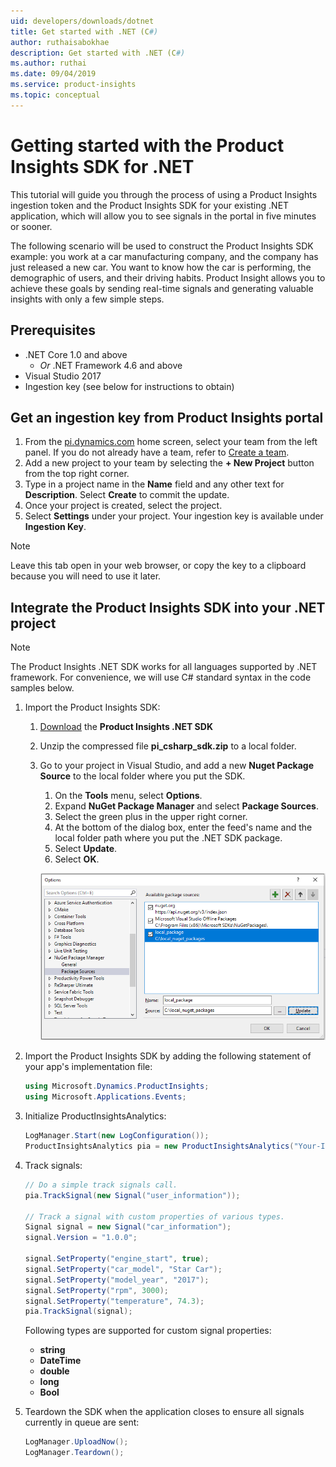 ```yaml
---
uid: developers/downloads/dotnet
title: Get started with .NET (C#)
author: ruthaisabokhae
description: Get started with .NET (C#)
ms.author: ruthai
ms.date: 09/04/2019
ms.service: product-insights
ms.topic: conceptual
---
```

# Getting started with the Product Insights SDK for .NET

This tutorial will guide you through the process of using a Product Insights ingestion token and the Product Insights SDK for your existing .NET application, which will allow you to see signals in the portal in five minutes or sooner.

The following scenario will be used to construct the Product Insights SDK example: you work at a car manufacturing company, and the company has just released a new car. You want to know how the car is performing, the demographic of users, and their driving habits. Product Insight allows you to achieve these goals by sending real-time signals and generating valuable insights with only a few simple steps.


## Prerequisites
* .NET Core 1.0 and above
    * *Or* .NET Framework 4.6 and above
* Visual Studio 2017
* Ingestion key (see below for instructions to obtain)

## Get an ingestion key from Product Insights portal
1. From the [pi.dynamics.com](http://pi.dynamics.com) home screen, select your team from the left panel. If you do not already have a team, refer to [Create a team](xref:developers/quick-starts/create-a-team).
2. Add a new project to your team by selecting the **+ New Project** button from the top right corner.
3. Type in a project name in the **Name** field and any other text for **Description**. Select **Create** to commit the update.
4. Once your project is created, select the project.
5. Select **Settings** under your project. Your ingestion key is available under **Ingestion Key**.

> [!NOTE]
> Leave this tab open in your web browser, or copy the key to a clipboard because you will need to use it later.

## Integrate the Product Insights SDK into your .NET project
> [!NOTE]
> The Product Insights .NET SDK works for all languages supported by .NET framework. For convenience, we will use C# standard syntax in the code samples below.

1. Import the Product Insights SDK:
    1. [Download](https://download.pi.dynamics.com/sdk/ProductInsightsSenders/pi_csharp_sdk.zip) the **Product Insights .NET SDK**
    2. Unzip the compressed file **pi_csharp_sdk.zip** to a local folder.
    3. Go to your project in Visual Studio, and add a new **Nuget Package Source** to the local folder where you put the SDK.
        1. On the **Tools** menu, select **Options**.
        2. Expand **NuGet Package Manager** and select **Package Sources**.
        3. Select the green plus in the upper right corner.
        4. At the bottom of the dialog box, enter the feed's name and the local folder path where you put the .NET SDK package.
        5. Select **Update**.
        6. Select **OK**.

        ![Add Local NuGet Feed](media/add_local_nuget_feed.png "Add Local NuGet Feed")
2. Import the Product Insights SDK by adding the following statement of your app's implementation file:
    ```csharp
    using Microsoft.Dynamics.ProductInsights;
    using Microsoft.Applications.Events;
    ```
3. Initialize ProductInsightsAnalytics:
    ```csharp
    LogManager.Start(new LogConfiguration());
    ProductInsightsAnalytics pia = new ProductInsightsAnalytics("Your-Ingestion-Key");
    ```
4. Track signals:
    ```csharp
    // Do a simple track signals call.
    pia.TrackSignal(new Signal("user_information"));

    // Track a signal with custom properties of various types.
    Signal signal = new Signal("car_information");
    signal.Version = "1.0.0";

    signal.SetProperty("engine_start", true);
    signal.SetProperty("car_model", "Star Car");
    signal.SetProperty("model_year", "2017");
    signal.SetProperty("rpm", 3000);
    signal.SetProperty("temperature", 74.3);
    pia.TrackSignal(signal);
    ```

    Following types are supported for custom signal properties:
    - **string**
    - **DateTime**
    - **double**
    - **long**
    - **Bool**

5. Teardown the SDK when the application closes to ensure all signals currently in queue are sent:
    ```csharp
    LogManager.UploadNow();
    LogManager.Teardown();
    ```